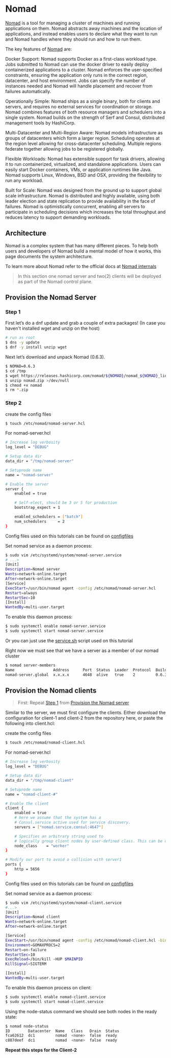 # Nomad

[Nomad](https://www.nomadproject.io/) is a tool for managing a cluster of machines and running applications on them. Nomad abstracts away machines and the location of applications, and instead enables users to declare what they want to run and Nomad handles where they should run and how to run them.

The key features of [Nomad](https://www.nomadproject.io/) are:

Docker Support: Nomad supports Docker as a first-class workload type. Jobs submitted to Nomad can use the docker driver to easily deploy containerized applications to a cluster. Nomad enforces the user-specified constraints, ensuring the application only runs in the correct region, datacenter, and host environment. Jobs can specify the number of instances needed and Nomad will handle placement and recover from failures automatically.

Operationally Simple: Nomad ships as a single binary, both for clients and servers, and requires no external services for coordination or storage. Nomad combines features of both resource managers and schedulers into a single system. Nomad builds on the strength of Serf and Consul, distributed management tools by HashiCorp.

Multi-Datacenter and Multi-Region Aware: Nomad models infrastructure as groups of datacenters which form a larger region. Scheduling operates at the region level allowing for cross-datacenter scheduling. Multiple regions federate together allowing jobs to be registered globally.

Flexible Workloads: Nomad has extensible support for task drivers, allowing it to run containerized, virtualized, and standalone applications. Users can easily start Docker containers, VMs, or application runtimes like Java. Nomad supports Linux, Windows, BSD and OSX, providing the flexibility to run any workload.

Built for Scale: Nomad was designed from the ground up to support global scale infrastructure. Nomad is distributed and highly available, using both leader election and state replication to provide availability in the face of failures. Nomad is optimistically concurrent, enabling all servers to participate in scheduling decisions which increases the total throughput and reduces latency to support demanding workloads.

## Architecture
Nomad is a complex system that has many different pieces. To help both users and developers of Nomad build a mental model of how it works, this page documents the system architecture.

To learn more about Nomad refer to the official docs at  [Nomad internals](https://www.nomadproject.io/docs/internals/index.html)

> In this section one nomad server and two(2) clients will be deployed as part of the Nomad control plane.

## Provision the Nomad Server

### Step 1
First let’s do a dnf update and grab a couple of extra packages! (In case you haven't installed wget and unzip on the host)

```bash
# run as root
$ dns -y update
$ dnf -y install unzip wget
```

Next let’s download and unpack Nomad (0.6.3).

```bash
$ NOMAD=0.6.3
$ cd /tmp
$ wget https://releases.hashicorp.com/nomad/${NOMAD}/nomad_${NOMAD}_linux_amd64.zip -O nomad.zip --quiet
$ unzip nomad.zip >/dev/null
$ chmod +x nomad
$ rm *.zip
```
### Step 2

create the config files

```bash
$ touch /etc/nomad/nomad-server.hcl
```
For nomad-server.hcl

```bash
# Increase log verbosity
log_level = "DEBUG"

# Setup data dir
data_dir = "/tmp/nomad-server"

# Setupnode name
name = "nomad-server"

# Enable the server
server {
    enabled = true

    # Self-elect, should be 3 or 5 for production
    bootstrap_expect = 1

    enabled_schedulers = ["batch"]
    num_schedulers     = 2
}

```
Config files used on this tutorials can be found on [configfiles](../../configfiles)

Set nomad service as a daemon process:

```bash
$ sudo vim /etc/systemd/system/nomad-server.service
# ...>
[Unit]
Description=Nomad server
Wants=network-online.target
After=network-online.target
[Service]
ExecStart=/usr/bin/nomad agent -config /etc/nomad/nomad-server.hcl
Restart=always
RestartSec=10
[Install]
WantedBy=multi-user.target
```

To enable this daemon process:

```bash
$ sudo systemctl enable nomad-server.service
$ sudo systemctl start nomad-server.service
```

Or you can just use the [service.sh](../../scripts/nomad/service.sh) script used on this tutorial

Right now we must see that we have a server as a member of our nomad cluster

```bash
$ nomad server-members
Name                 Address      Port  Status  Leader  Protocol  Build  Datacenter  Region
nomad-server.global  x.x.x.x      4648  alive   true    2         0.6.3  dc1         global
```

## Provision the Nomad clients

> First:
> Repeat [Step 1](#Step-1) from [Provision the Nomad server](#Provision-the-Nomad-Server)

Similar to the server, we must first configure the clients. Either download the configuration for client-1 and client-2 from the repository here, or paste the following into client.hcl:

create the config files

```bash
$ touch /etc/nomad/nomad-client.hcl
```
For nomad-server.hcl

```bash
# Increase log verbosity
log_level = "DEBUG"

# Setup data dir
data_dir = "/tmp/nomad-client"

# Setupnode name
name = "nomad-client-#"

# Enable the client
client {
    enabled = true
    # here we assume that the system has a
    # Consul.service active used for service discovery.
    servers = ["nomad.service.consul:4647"]

    # Specifies an arbitrary string used to
    # logically group client nodes by user-defined class. This can be used during job placement as a filter.
    node_class    = "worker"
}

# Modify our port to avoid a collision with server1
ports {
    http = 5656
}

```
Config files used on this tutorials can be found on [configfiles](../../configfiles)

Set nomad service as a daemon process:

```bash
$ sudo vim /etc/systemd/system/nomad-client.service
#...>
[Unit]
Description=Nomad client
Wants=network-online.target
After=network-online.target

[Service]
ExecStart=/usr/bin/nomad agent -config /etc/nomad/nomad-client.hcl -bind=["CLIENT_IP_ADDR"]
Environment=GOMAXPROCS=2
Restart=on-failure
RestartSec=10
ExecReload=/bin/kill -HUP $MAINPID
KillSignal=SIGTERM

[Install]
WantedBy=multi-user.target
```
To enable this daemon process on client:

```bash
$ sudo systemctl enable nomad-client.service
$ sudo systemctl start nomad-client.service
```

Using the node-status command we should see both nodes in the ready state:

```bash
$ nomad node-status
ID        Datacenter  Name   Class   Drain  Status
fca62612  dc1         nomad  <none>  false  ready
c887deef  dc1         nomad  <none>  false  ready
```

**Repeat this steps for the Client-2**

<!--
EOF!
-->
